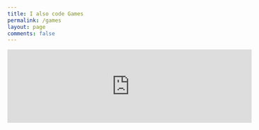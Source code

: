 ```yaml
---
title: I also code Games
permalink: /games
layout: page
comments: false
---
```


<iframe frameborder="0" src="https://itch.io/embed/3775916?{{site.mode}}=true" width="552" height="167"><a href="https://scriptworld.itch.io/npc-survivor">NPC Survivor</a></iframe>
